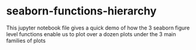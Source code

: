 # seaborn-functions-hierarchy
This jupyter notebook file gives a quick demo of how the 3 seaborn figure level functions enable us to plot over a dozen plots under the 3 main families of plots
